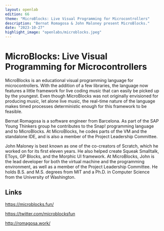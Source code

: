 ```yaml
---
layout: openlab
edition: 66
theme: "MicroBlocks: Live Visual Programming for Microcontrollers"
description: "Bernat Romagosa & John Maloney present MicroBlocks."
date: "2023-10-27"
highlight_image: "openlabs/microblocks.jpeg"
---
```


<script>
    import CaptionedImage from "../../components/Images/CaptionedImage.svelte"
</script>

<CaptionedImage
    src="openlabs/microblocks.jpeg"
    alt="Bernat Romagosa using MicroBlocks onstage." 
    caption="Bernat Romagosa using MicroBlocks onstage."/>

# MicroBlocks: Live Visual Programming for Microcontrollers

MicroBlocks is an educational visual programming language for microcontrollers. With the addition of a few libraries, the language now features a little framework for live coding music that can easily be picked up by the youngest. Even though MicroBlocks was not originally envisioned for producing music, let alone live music, the real-time nature of the language makes timed processes deterministic enough for this framework to be feasible.

Bernat Romagosa is a software engineer from Barcelona. As part of the SAP Young Thinkers group he contributes to the Snap! programming language and to MicroBlocks. At MicroBlocks, he codes parts of the VM and the standalone IDE, and is also a member of the Project Leadership Committee.

John Maloney is best known as one of the co-creators of Scratch, which he worked on for its first eleven years. He also helped create Squeak Smalltalk, EToys, GP Blocks, and the Morphic UI framework. At MicroBlocks, John is the lead developer for both the virtual machine and the programming environment, as well as a member of the Project Leadership Committee. He holds B.S. and M.S. degrees from MIT and a Ph.D. in Computer Science from the University of Washington.

## Links

https://microblocks.fun/

https://twitter.com/microblocksfun

http://romagosa.work/
